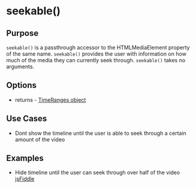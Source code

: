 # seekable() #

## Purpose ##

`seekable()` is a passthrough accessor to the HTMLMediaElement property of the same name. `seekable()` provides the user with information on how much of the media they can currently seek through. `seekable()` takes no arguments.

## Options ##

* returns - [TimeRanges object](http://www.w3.org/TR/html5/video.html#normalized-timeranges-object)

## Use Cases ##

* Dont show the timeline until the user is able to seek through a certain amount of the video

## Examples ##

* Hide timeline until the user can seek through over half of the video [jsFiddle](http://jsfiddle.net/popcornjs/27g3j/1/)
